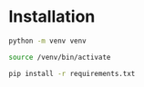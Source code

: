 # Installation

```bash
python -m venv venv

source /venv/bin/activate

pip install -r requirements.txt
```
